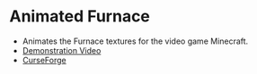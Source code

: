 # Animated Furnace
- Animates the Furnace textures for the video game Minecraft.
- [Demonstration Video](https://www.youtube.com/watch?v=tuGEYE727bM)
- [CurseForge](https://curseforge.com/minecraft/texture-packs/animated-furnace)
